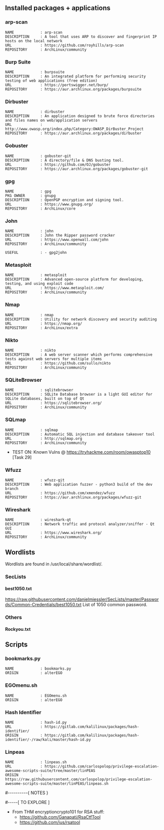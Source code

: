 ## Installed packages + applications

### arp-scan

    NAME            : arp-scan
    DESCRIPTION     : A tool that uses ARP to discover and fingerprint IP hosts on the local network
    URL             : https://github.com/royhills/arp-scan
    REPOSITORY      : ArchLinux/community

### Burp Suite

    NAME            : burpsuite
    DESCRIPTION     : An integrated platform for performing security testing of web applications (free edition)
    URL             : https://portswigger.net/burp/
    REPOSITORY      : https://aur.archlinux.org/packages/burpsuite

### Dirbuster

    NAME            : dirbuster
    DESCRIPTION     : An application designed to brute force directories and files names on web/application servers
    URL             : http://www.owasp.org/index.php/Category:OWASP_DirBuster_Project
    REPOSITORY      : https://aur.archlinux.org/packages/dirbuster

### Gobuster

    NAME            : gobuster-git
    DESCRIPTION     : A directory/file & DNS busting tool.
    URL             : https://github.com/OJ/gobuster
    REPOSITORY      : https://aur.archlinux.org/packages/gobuster-git

### gpg

    NAME            : gpg
    PKG OWNER       : gnupg
    DESCRIPTION     : OpenPGP encryption and signing tool.
    URL             : https://www.gnupg.org/
    REPOSITORY      : ArchLinux/core

### John

    NAME            : john
    DESCRIPTION     : John the Ripper password cracker
    URL             : https://www.openwall.com/john
    REPOSITORY      : ArchLinux/community

    USEFUL          : - gpg2john

### Metasploit

    NAME            : metasploit
    DESCRIPTION     : Advanced open-source platform for developing, testing, and using exploit code
    URL             : https://www.metasploit.com/
    REPOSITORY      : ArchLinux/community

### Nmap

    NAME            : nmap
    DESCRIPTION     : Utility for network discovery and security auditing
    URL             : https://nmap.org/
    REPOSITORY      : ArchLinux/extra

### Nikto

    NAME            : nikto
    DESCRIPTION     : A web server scanner which performs comprehensive tests against web servers for multiple items
    URL             : https://github.com/sullo/nikto
    REPOSITORY      : ArchLinux/community

### SQLiteBrowser

    NAME            : sqlitebrowser
    DESCRIPTION     : SQLite Database browser is a light GUI editor for SQLite databases, built on top of Qt
    URL             : https://sqlitebrowser.org/
    REPOSITORY      : ArchLinux/community

### SQLmap

    NAME            : sqlmap
    DESCRIPTION     : Automatic SQL injection and database takeover tool
    URL             : http://sqlmap.org
    REPOSITORY      : ArchLinux/community

  - TEST ON: Known Vulns @ https://tryhackme.com/room/owasptop10 [Task 29]

### Wfuzz

    NAME            : wfuzz-git
    DESCRIPTION     : Web application fuzzer - python3 build of the dev branch
    URL             : https://github.com/xmendez/wfuzz
    REPOSITORY      : https://aur.archlinux.org/packages/wfuzz-git

### Wireshark

    NAME            : wireshark-qt
    DESCRIPTION     : Network traffic and protocol analyzer/sniffer - Qt GUI
    URL             : https://www.wireshark.org/
    REPOSITORY      : ArchLinux/community

## Wordlists
Wordlists are found in /usr/local/share/wordlist/.

### SecLists

#### best1050.txt
https://raw.githubusercontent.com/danielmiessler/SecLists/master/Passwords/Common-Credentials/best1050.txt
List of 1050 common password. 

### Others

#### Rockyou.txt

## Scripts

### bookmarks.py

    NAME            : bookmarks.py
    ORIGIN          : alterEGO

### EGOmenu.sh

    NAME            : EGOmenu.sh
    ORIGIN          : alterEGO

### Hash Identifier

    NAME            : hash-id.py
    URL             : https://gitlab.com/kalilinux/packages/hash-identifier/
    ORIGIN          : https://gitlab.com/kalilinux/packages/hash-identifier/-/raw/kali/master/hash-id.py

### Linpeas

    NAME            : linpeas.sh
    URL             : https://github.com/carlospolop/privilege-escalation-awesome-scripts-suite/tree/master/linPEAS
    ORIGIN          : https://raw.githubusercontent.com/carlospolop/privilege-escalation-awesome-scripts-suite/master/linPEAS/linpeas.sh

#----------{ NOTES }

#-----[ TO EXPLORE ]

  - From THM encryptioncrypto101 for RSA stuff:
    - https://github.com/Ganapati/RsaCtfTool
    - https://github.com/ius/rsatool

<!--{ file:fin }............................................................-->
